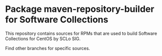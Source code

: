# Package maven-repository-builder for Software Collections

This repository contains sources for RPMs that are used
to build Software Collections for CentOS by SCLo SIG.

Find other branches for specific sources.
